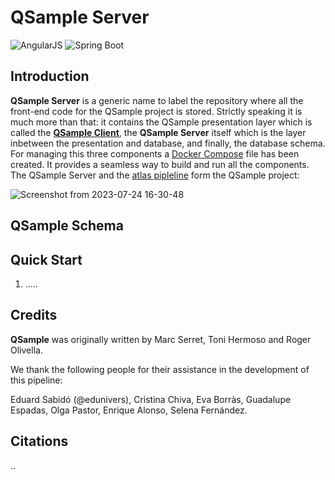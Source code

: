 # QSample Server

![AngularJS](https://img.shields.io/badge/AngularJS-E23237?style=for-the-badge&logo=angularjs&logoColor=white)
![Spring Boot](https://img.shields.io/badge/Spring_Boot-F2F4F9?style=for-the-badge&logo=spring-boot)

## Introduction

**QSample Server** is a generic name to label the repository where all the front-end code for the QSample project is stored. Strictly speaking it is much more than that: it contains the QSample presentation layer which is called the **[QSample Client](https://github.com/proteomicsunitcrg/qsample-client)**, the **QSample Server** itself which is the layer inbetween the presentation and database, and finally, the database schema. For managing this three components a [Docker Compose](https://github.com/proteomicsunitcrg/qsample-server/blob/master/docker-compose.default.yml) file has been created. It provides a seamless way to build and run all the components. The QSample Server and the [atlas pipleline](https://github.com/proteomicsunitcrg/atlas) form the QSample project:  

![Screenshot from 2023-07-24 16-30-48](https://github.com/proteomicsunitcrg/qsample-server/assets/1679820/5e13185c-72b4-4f8e-9fda-93738a64c9ba)


## QSample Schema


## Quick Start

1. .....
   
## Credits

**QSample** was originally written by Marc Serret, Toni Hermoso and Roger Olivella.

We thank the following people for their assistance in the development of this pipeline:

Eduard Sabidó (@edunivers), Cristina Chiva, Eva Borràs, Guadalupe Espadas, Olga Pastor, Enrique Alonso, Selena Fernández.

## Citations
..
